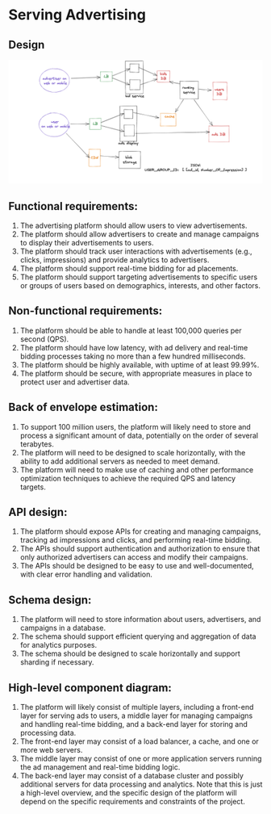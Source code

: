 
# Serving Advertising

## Design
![Advertising Serving](Untitled32.png)

## Functional requirements:
1. The advertising platform should allow users to view advertisements.
2. The platform should allow advertisers to create and manage campaigns to display their advertisements to users.
3. The platform should track user interactions with advertisements (e.g., clicks, impressions) and provide analytics to advertisers.
4. The platform should support real-time bidding for ad placements.
5. The platform should support targeting advertisements to specific users or groups of users based on demographics, interests, and other factors.

## Non-functional requirements:

1. The platform should be able to handle at least 100,000 queries per second (QPS).
2. The platform should have low latency, with ad delivery and real-time bidding processes taking no more than a few hundred milliseconds.
3. The platform should be highly available, with uptime of at least 99.99%.
4. The platform should be secure, with appropriate measures in place to protect user and advertiser data.
   
## Back of envelope estimation:
1. To support 100 million users, the platform will likely need to store and process a significant amount of data, potentially on the order of several terabytes.
2. The platform will need to be designed to scale horizontally, with the ability to add additional servers as needed to meet demand.
3. The platform will need to make use of caching and other performance optimization techniques to achieve the required QPS and latency targets.

## API design:

1. The platform should expose APIs for creating and managing campaigns, tracking ad impressions and clicks, and performing real-time bidding.
2. The APIs should support authentication and authorization to ensure that only authorized advertisers can access and modify their campaigns.
3. The APIs should be designed to be easy to use and well-documented, with clear error handling and validation.

## Schema design:

1. The platform will need to store information about users, advertisers, and campaigns in a database.
2. The schema should support efficient querying and aggregation of data for analytics purposes.
3. The schema should be designed to scale horizontally and support sharding if necessary.

## High-level component diagram:

1. The platform will likely consist of multiple layers, including a front-end layer for serving ads to users, a middle layer for managing campaigns and handling real-time bidding, and a back-end layer for storing and processing data.
2. The front-end layer may consist of a load balancer, a cache, and one or more web servers.
3. The middle layer may consist of one or more application servers running the ad management and real-time bidding logic.
4. The back-end layer may consist of a database cluster and possibly additional servers for data processing and analytics.
Note that this is just a high-level overview, and the specific design of the platform will depend on the specific requirements and constraints of the project.





